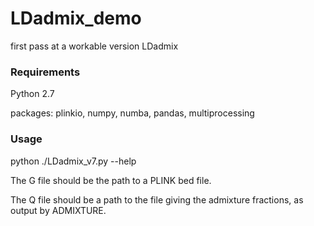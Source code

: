 # LDadmix_demo
first pass at a workable version LDadmix 

### Requirements
Python 2.7

packages: plinkio, numpy, numba, pandas, multiprocessing 


### Usage
python ./LDadmix_v7.py --help

The G file should be the path to a PLINK bed file.

The Q file should be a path to the file giving the admixture fractions, as output by ADMIXTURE.

